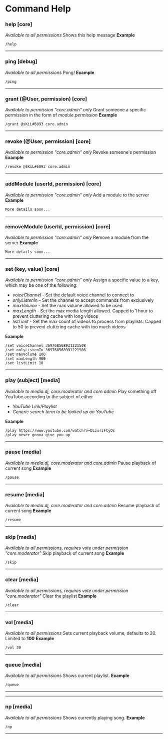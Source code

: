 # Command Help

### help [core]
*Available to all permissions*
Shows this help message
**Example**
```
/help
```
---
### ping [debug]
*Available to all permissions*
Pong!
**Example**
```
/ping
```
---
### grant (@User, permission) [core]
*Available to permission "core.admin" only*
Grant someone a specific permission in the form of *module*.*permission*
**Example**
```
/grant @sKiL#6093 core.admin
```
---
### revoke (@User, permission) [core]
*Available to permission "core.admin" only*
Revoke someone's permission
**Example**
```
/revoke @sKiL#6093 core.admin
```
---
### addModule (userId, permission) [core]
*Available to permission "core.admin" only*
Add a module to the server
**Example**
```
More details soon...
```
---
### removeModule (userId, permission) [core]
*Available to permission "core.admin" only*
Remove a module from the server
**Example**
```
More details soon...
```
---
### set (key, value) [core]
*Available to permission "core.admin" only*
Assign a specific value to a key, which may be one of the following:
- *voiceChannel* - Set the default voice channel to connect to
- *onlyListenIn* - Set the channel to accept commands from exclusively
- *maxVolume* - Set the max volume allowed to be used
- *maxLength* - Set the max media length allowed. Capped to 1 hour to prevent cluttering cache with long videos
- *listLimit* - Set the max count of videos to process from playlists. Capped to 50 to prevent cluttering cache with too much videos

**Example**
```
/set voiceChannel 369768568931221508
/set onlyListenIn 369768568931221506
/set maxVolume 100
/set maxLength 900
/set listLimit 10
```
---
### play (subject) [media]
*Available to media.dj, core.moderator and core.admin*
Play something off YouTube according to the subject of either
- *YouTube Link/Playlist*
- *Generic search term to be looked up on YouTube*

**Example**
```
/play https://www.youtube.com/watch?v=DLzxrzFCyOs
/play never gonna give you up
```
---
### pause [media]
*Available to media.dj, core.moderator and core.admin*
Pause playback of  current song
**Example**
```
/pause
```
---
### resume [media]
*Available to media.dj, core.moderator and core.admin*
Resume playback of  current song
**Example**
```
/resume
```
---
### skip [media]
*Available to all permissions, requires vote under permission "core.moderator"*
Skip playback of  current song
**Example**
```
/skip
```
---
### clear [media]
*Available to all permissions, requires vote under permission "core.moderator"*
Clear the playlist
**Example**
```
/clear
```
---
### vol [media]
*Available to all permissions*
Sets current playback volume, defaults to 20. Limited to **100**
**Example**
```
/vol 30
```
---
### queue [media]
*Available to all permissions*
Shows current playlist.
**Example**
```
/queue
```
---
---
### np [media]
*Available to all permissions*
Shows currently playing song.
**Example**
```
/np
```
---
